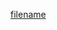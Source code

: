 [filename](https://raw.githubusercontent.com/rapid7/metasploit-framework/master/README.md ':include')